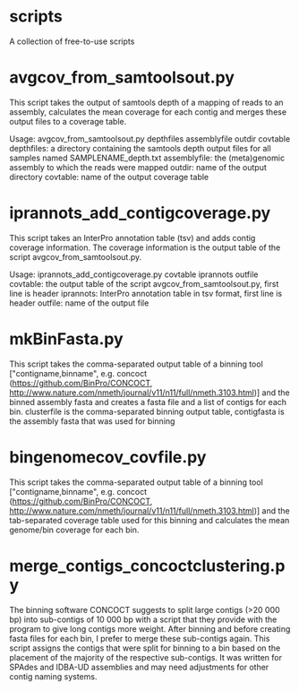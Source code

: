 # scripts
A collection of free-to-use scripts

# avgcov_from_samtoolsout.py
This script takes the output of samtools depth of a mapping of reads to an assembly, calculates the mean coverage for each contig and merges these output files to a coverage table.

Usage: avgcov_from_samtoolsout.py depthfiles assemblyfile outdir covtable
depthfiles: a directory containing the samtools depth output files for all samples named SAMPLENAME_depth.txt
assemblyfile: the (meta)genomic assembly to which the reads were mapped
outdir: name of the output directory
covtable: name of the output coverage table

# iprannots_add_contigcoverage.py
This script takes an InterPro annotation table (tsv) and adds contig coverage information.
The coverage information is the output table of the script avgcov_from_samtoolsout.py.

Usage: iprannots_add_contigcoverage.py covtable iprannots outfile
covtable: the output table of the script avgcov_from_samtoolsout.py, first line is header
iprannots: InterPro annotation table in tsv format, first line is header
outfile: name of the output file

# mkBinFasta.py
This script takes the comma-separated output table of a binning tool ["contigname,binname", e.g. concoct (https://github.com/BinPro/CONCOCT, http://www.nature.com/nmeth/journal/v11/n11/full/nmeth.3103.html)] and the binned assembly fasta and creates a fasta file and a list of contigs for each bin.
clusterfile is the comma-separated binning output table, contigfasta is the assembly fasta that was used for binning

# bingenomecov_covfile.py
This script takes the comma-separated output table of a binning tool ["contigname,binname", e.g. concoct (https://github.com/BinPro/CONCOCT, http://www.nature.com/nmeth/journal/v11/n11/full/nmeth.3103.html)] and the tab-separated coverage table used for this binning and calculates the mean genome/bin coverage for each bin.

# merge_contigs_concoctclustering.py
The binning software CONCOCT suggests to split large contigs (>20 000 bp) into sub-contigs of 10 000 bp with a script that they provide with the program to give long contigs more weight. After binning and before creating fasta files for each bin, I prefer to merge these sub-contigs again. This script assigns the contigs that were split for binning to a bin based on the placement of the majority of the respective sub-contigs. It was written for SPAdes and IDBA-UD assemblies and may need adjustments for other contig naming systems.
